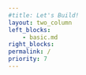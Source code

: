 ```yaml
---
#title: Let's Build!
layout: two_column
left_blocks:
    - basic.md
right_blocks:
permalink: /
priority: 7
---
```


